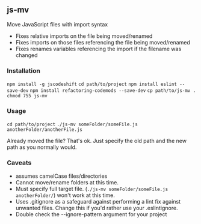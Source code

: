 ## js-mv

Move JavaScript files with import syntax

- Fixes relative imports on the file being moved/renamed
- Fixes imports on those files referencing the file being moved/renamed
- Fixes renames variables referencing the import if the filename was changed

### Installation

`npm install -g jscodeshift`
`cd path/to/project`
`npm install eslint --save-dev`
`npm install refactoring-codemods --save-dev`
`cp path/to/js-mv .`
`chmod 755 js-mv`

### Usage

`cd path/to/project`
`./js-mv someFolder/someFile.js anotherFolder/anotherFile.js`

Already moved the file? That's ok. Just specify the old path and the new path as you normally would.

### Caveats

- assumes camelCase files/directories
- Cannot move/rename folders at this time.
- Must specify full target file. (`./js-mv someFolder/someFile.js anotherFolder/`) won't work at this time.
- Uses .gitignore as a safeguard against performing a lint fix against unwanted files.  Change this if you'd rather use your .eslintignore.
- Double check the --ignore-pattern argument for your project
